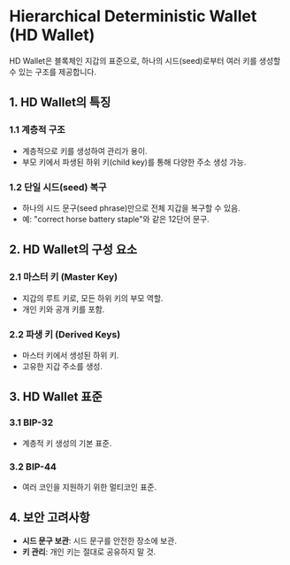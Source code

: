 # Hierarchical Deterministic Wallet (HD Wallet)

HD Wallet은 블록체인 지갑의 표준으로, 하나의 시드(seed)로부터 여러 키를 생성할 수 있는 구조를 제공합니다.


## 1. HD Wallet의 특징

### 1.1 계층적 구조
- 계층적으로 키를 생성하여 관리가 용이.
- 부모 키에서 파생된 하위 키(child key)를 통해 다양한 주소 생성 가능.

### 1.2 단일 시드(seed) 복구
- 하나의 시드 문구(seed phrase)만으로 전체 지갑을 복구할 수 있음.
- 예: "correct horse battery staple"와 같은 12단어 문구.


## 2. HD Wallet의 구성 요소

### 2.1 마스터 키 (Master Key)
- 지갑의 루트 키로, 모든 하위 키의 부모 역할.
- 개인 키와 공개 키를 포함.

### 2.2 파생 키 (Derived Keys)
- 마스터 키에서 생성된 하위 키.
- 고유한 지갑 주소를 생성.


## 3. HD Wallet 표준

### 3.1 BIP-32
- 계층적 키 생성의 기본 표준.

### 3.2 BIP-44
- 여러 코인을 지원하기 위한 멀티코인 표준.


## 4. 보안 고려사항

- **시드 문구 보관**: 시드 문구를 안전한 장소에 보관.
- **키 관리**: 개인 키는 절대로 공유하지 말 것.